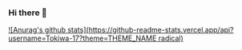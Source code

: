 ### Hi there 👋
[![Anurag's github stats](https://github-readme-stats.vercel.app/api?username=Tokiwa-17?theme=THEME_NAME radical)](https://github.com/Tokiwa-17/github-readme-stats)

<!--
**Tokiwa-17/Tokiwa-17** is a ✨ _special_ ✨ repository because its `README.md` (this file) appears on your GitHub profile.

Here are some ideas to get you started:

- 🔭 I’m currently working on ...
- 🌱 I’m currently learning ...
- 👯 I’m looking to collaborate on ...
- 🤔 I’m looking for help with ...
- 💬 Ask me about ...
- 📫 How to reach me: ...
- 😄 Pronouns: ...
- ⚡ Fun fact: ...
-->
